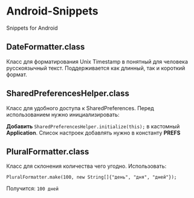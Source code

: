 # Android-Snippets
Snippets for Android

## DateFormatter.class ##
Класс для форматирования Unix Timestamp в понятный для человека русскоязычный текст. Поддерживается как длинный, так и короткий формат.

## SharedPreferencesHelper.class ##
Класс для удобного доступа к SharedPreferences. Перед использованием нужно инициализировать:

**Добавить** `SharedPreferencesHelper.initialize(this);` в кастомный **Application**. Список настроек добавлять нужно в константу **PREFS**

## PluralFormatter.class ##
Класс для склонения количества чего угодно.  Использовать:

`PluralFormatter.make(100, new String[]{"день", "дня", "дней"});`

Получится: `100 дней`
